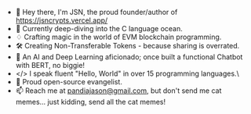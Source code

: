 - 👋 Hey there, I'm JSN, the proud founder/author of https://jsncrypts.vercel.app/
- 🌊 Currently deep-diving into the C language ocean.
- ♢ Crafting magic in the world of EVM blockchain programming.
- 🛠 Creating Non-Transferable Tokens - because sharing is overrated.
- 🤖 An AI and Deep Learning aficionado; once built a functional Chatbot with BERT, no biggie!
- </> I speak fluent "Hello, World" in over 15 programming languages.\
- 🐧 Proud open-source evangelist.
- 📫 Reach me at pandiajason@gmail.com, but don't send me cat memes... just kidding, send all the cat memes!
  
<!---
PandiaJason/PandiaJason is a ✨ special ✨ repository because its `README.md` (this file) appears on your GitHub profile.
You can click the Preview link to take a look at your changes.
--->
